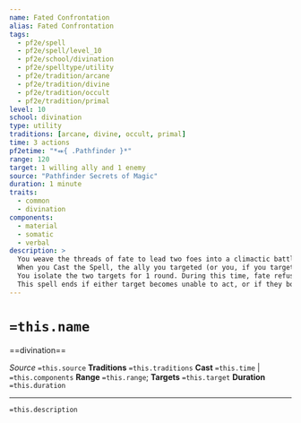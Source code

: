 ```yaml
---
name: Fated Confrontation
alias: Fated Confrontation
tags:
  - pf2e/spell
  - pf2e/spell/level_10
  - pf2e/school/divination
  - pf2e/spelltype/utility
  - pf2e/tradition/arcane
  - pf2e/tradition/divine
  - pf2e/tradition/occult
  - pf2e/tradition/primal
level: 10
school: divination
type: utility
traditions: [arcane, divine, occult, primal]
time: 3 actions
pf2etime: "*⬽{ .Pathfinder }*"
range: 120
target: 1 willing ally and 1 enemy
source: "Pathfinder Secrets of Magic"
duration: 1 minute
traits:
  - common
  - divination
components:
  - material
  - somatic
  - verbal
description: >
  You weave the threads of fate to lead two foes into a climactic battle. The targets of this spell are the fated opponents: one of the targets of this spell must be you or a willing ally, and the other must be an enemy.
  When you Cast the Spell, the ally you targeted (or you, if you targeted yourself) may teleport to any unoccupied space of their choice within 30 feet of its fated opponent. This is a teleportation effect.
  You isolate the two targets for 1 round. During this time, fate refuses to allow either fated opponent to be affected by attacks or effects from a third party; a fated opponent could be affected by the other's meteor swarm or its own heal spell, but it would be entirely immune to a spell or Strike from a creature outside of the spells effects, as well including damage from a hazard or the environment. This doesn't apply to anything that was affecting the targets before you cast fated confrontation (such as a spell with a duration or persistent damage the creature had before it was affected by fated confrontation). For the duration of the spell, either fated opponent can manipulate fate once on each of its turns. This allows it to either roll twice and take the higher result on an attack roll or skill check it makes against its fated opponent (a fortune effect), or force the fated opponent to roll twice on a saving throw against one of its abilities and take the lower result (a misfortune effect).
  This spell ends if either target becomes unable to act, or if they both agree to cease hostilities.
---
```

# `=this.name`
==divination==

*Source* `=this.source`
**Traditions** `=this.traditions`
**Cast** `=this.time` | `=this.components`
**Range** `=this.range`; **Targets** `=this.target`
**Duration** `=this.duration`

***
`=this.description`